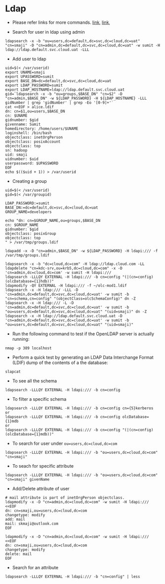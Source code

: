 # Ldap

- Please refer links for more commands. [link](http://techpubs.spinlocksolutions.com/dklar/ldap.html),
[link](https://www.lisenet.com/2014/install-and-configure-an-openldap-server-with-ssl-on-debian-wheezy/),

- Search for user in ldap using admin
```shell
ldapsearch -x -b "ou=users,dc=default,dc=svc,dc=cloud,dc=uat" "cn=smaji" -D "cn=admin,dc=default,dc=svc,dc=cloud,dc=uat" -w sumit -H ldap://ldap.default.svc.cloud.uat -LLL
```

- Add user to ldap
```shell
uid=$(< /var/userid)
export UNAME=smaji
export UPASSWORD=sumit
export BASE_DN=dc=default,dc=svc,dc=cloud,dc=uat
export LDAP_PASSWORD=sumit
export LDAP_HOSTNAME=ldap://ldap.default.svc.cloud.uat
gid=`ldapsearch -x -b "ou=groups,$BASE_DN" "cn=$2" -D "cn=admin,$BASE_DN" -w ${LDAP_PASSWORD} -H ${LDAP_HOSTNAME} -LLL gidNumber | grep 'gidNumber' | grep -Eo '[0-9]+'`
cat <<EOF > alice.ldif
dn: cn=$1,ou=users,$BASE_DN
cn: $UNAME
gidnumber: $gid
givenname: Sumit
homedirectory: /home/users/$UNAME
loginshell: /bin/bash
objectclass: inetOrgPerson
objectclass: posixAccount
objectclass: top
sn: hadoop
uid: smaji
uidnumber: $uid
userpassword: $UPASSWORD
EOF
echo $(($uid + 1)) > /var/userid
```

- Creating a group
```shell
uid=$(< /var/userid)
gid=$(< /var/groupid)

LDAP_PASSWORD:=sumit
BASE_DN:=dc=default,dc=svc,dc=cloud,dc=uat
GROUP_NAME=developers

echo "dn: cn=$GROUP_NAME,ou=groups,$BASE_DN
cn: $GROUP_NAME
gidnumber: $gid
objectclass: posixGroup
objectclass: top
" > /var/tmp/groups.ldif

ldapadd -x -D "cn=admin,$BASE_DN" -w ${LDAP_PASSWORD} -H ldapi:/// -f /var/tmp/groups.ldif
```


```shell
ldapsearch -x -b "dc=cloud,dc=com" -H ldap://ldap.cloud.com -LL
ldapdelete "cn=kdc-srv,ou=krb5,dc=cloud,dc=com" -x -D 'cn=admin,dc=cloud,dc=com' -w sumit -H ldapi:///
ldapsearch -LLLQY EXTERNAL -H ldapi:/// -b cn=config "(|(cn=config)(olcDatabase={1}hdb))"
ldapmodify -QY EXTERNAL -H ldapi:/// -f ~/olc-mod1.ldif
ldapsearch -x -H ldap:/// -LLL -D 'cn=admin,dc=default,dc=svc,dc=cloud,dc=uat' -w sumit -b "cn=schema,cn=config" "(objectClass=olcSchemaConfig)" dn -Z 
ldapsearch -x -H ldap:/// -L -D 'cn=admin,dc=default,dc=svc,dc=cloud,dc=uat' -w sumit -b "ou=users,dc=default,dc=svc,dc=cloud,dc=uat" "(uid=smaji)" dn -Z 
ldapsearch -x -H ldap://ldap.default.svc.cloud.uat -D 'cn=admin,dc=default,dc=svc,dc=cloud,dc=uat' -w sumit -b "ou=users,dc=default,dc=svc,dc=cloud,dc=uat" "(uid=smaji)"
```

- Run the following command to test if the OpenLDAP server is actually running:
```shell
nmap -p 389 localhost
```

- Perform a quick test by generating an LDAP Data Interchange Format (LDIF) dump of the contents of a the database:
```shell
slapcat
```

- To see all the schema
```shell
ldapsearch -LLLQY EXTERNAL -H ldapi:/// -b cn=config
```

- To filter a specific schema
```shell
ldapsearch -LLLQY EXTERNAL -H ldapi:/// -b cn=config cn={5}kerberos
or 
ldapsearch -LLLQY EXTERNAL -H ldapi:/// -b cn=config olcDatabase={1}mdb
or
ldapsearch -LLLQY EXTERNAL -H ldapi:/// -b cn=config "(|(cn=config)(olcDatabase={1}mdb))"
```

- To search for user under `ou=users,dc=cloud,dc=com`
```shell
ldapsearch -LLLQY EXTERNAL -H ldapi:/// -b "ou=users,dc=cloud,dc=com" "cn=smaji"
```

- To seach for specific attribute
```shell
ldapsearch -LLLQY EXTERNAL -H ldapi:/// -b "ou=users,dc=cloud,dc=com" "cn=smaji" givenName
```

- Add/Delete attribute of user
```shelll
# mail attribute is part of inetOrgPerson objectclass.
ldapmodify -x -D "cn=admin,dc=cloud,dc=com" -w sumit -H ldapi:/// <<EOF
dn: cn=smaji,ou=users,dc=cloud,dc=com
changetype: modify
add: mail
mail: skmaji@outlook.com
EOF

ldapmodify -x -D "cn=admin,dc=cloud,dc=com" -w sumit -H ldapi:/// <<EOF
dn: cn=smaji,ou=users,dc=cloud,dc=com
changetype: modify
delete: mail
EOF
```

- Search for an attribute
```shell
ldapsearch -LLLQY EXTERNAL -H ldapi:/// -b "cn=config" | less
```

